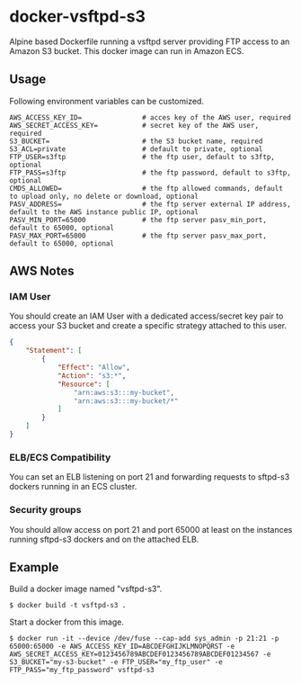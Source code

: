 # docker-vsftpd-s3

Alpine based Dockerfile running a vsftpd server providing FTP access to an Amazon S3 bucket.
This docker image can run in Amazon ECS.

## Usage

Following environment variables can be customized.

```shell
AWS_ACCESS_KEY_ID=               # acces key of the AWS user, required
AWS_SECRET_ACCESS_KEY=           # secret key of the AWS user, required
S3_BUCKET=                       # the S3 bucket name, required
S3_ACL=private                   # default to private, optional
FTP_USER=s3ftp                   # the ftp user, default to s3ftp, optional
FTP_PASS=s3ftp                   # the ftp password, default to s3ftp, optional
CMDS_ALLOWED=                    # the ftp allowed commands, default to upload only, no delete or download, optional
PASV_ADDRESS=                    # the ftp server external IP address, default to the AWS instance public IP, optional
PASV_MIN_PORT=65000              # the ftp server pasv_min_port, default to 65000, optional
PASV_MAX_PORT=65000              # the ftp server pasv_max_port, default to 65000, optional
```

## AWS Notes

### IAM User

You should create an IAM User with a dedicated access/secret key pair to access your S3 bucket and create a specific strategy attached to this user. 

```json
{
    "Statement": [
        {
            "Effect": "Allow",
            "Action": "s3:*",
            "Resource": [
                "arn:aws:s3:::my-bucket",
                "arn:aws:s3:::my-bucket/*"
            ]
        }
    ]
}
```

### ELB/ECS Compatibility

You can set an ELB listening on port 21 and forwarding requests to sftpd-s3 dockers running in an ECS cluster.

### Security groups

You should allow access on port 21 and port 65000 at least on the instances running sftpd-s3 dockers and on the attached ELB.

## Example

Build a docker image named "vsftpd-s3".

```shell
$ docker build -t vsftpd-s3 .
```

Start a docker from this image.

```shell
$ docker run -it --device /dev/fuse --cap-add sys_admin -p 21:21 -p 65000:65000 -e AWS_ACCESS_KEY_ID=ABCDEFGHIJKLMNOPQRST -e AWS_SECRET_ACCESS_KEY=0123456789ABCDEF0123456789ABCDEF01234567 -e S3_BUCKET="my-s3-bucket" -e FTP_USER="my_ftp_user" -e FTP_PASS="my_ftp_password" vsftpd-s3
```

